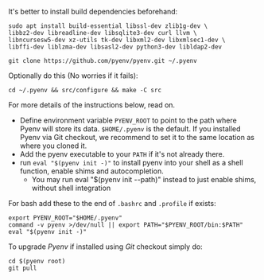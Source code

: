 It's better to install build dependencies beforehand:

```shell
sudo apt install build-essential libssl-dev zlib1g-dev \
libbz2-dev libreadline-dev libsqlite3-dev curl llvm \
libncursesw5-dev xz-utils tk-dev libxml2-dev libxmlsec1-dev \
libffi-dev liblzma-dev libsasl2-dev python3-dev libldap2-dev
```

`git clone https://github.com/pyenv/pyenv.git ~/.pyenv`

Optionally do this (No worries if it fails):

`cd ~/.pyenv && src/configure && make -C src`

For more details of the instructions below, read on.

- Define environment variable `PYENV_ROOT` to point to the path where Pyenv will
  store its data. `$HOME/.pyenv` is the default. If you installed Pyenv via Git
  checkout, we recommend to set it to the same location as where you cloned it.
- Add the pyenv executable to your `PATH` if it's not already there.
- run `eval "$(pyenv init -)"` to install pyenv into your shell as a shell
  function, enable shims and autocompletion.
  - You may run eval "$(pyenv init --path)" instead to just enable shims,
    without shell integration

For bash add these to the end of `.bashrc` and `.profile` if exists:

```shell
export PYENV_ROOT="$HOME/.pyenv"
command -v pyenv >/dev/null || export PATH="$PYENV_ROOT/bin:$PATH"
eval "$(pyenv init -)"
```

To upgrade _Pyenv_ if installed using _Git_ checkout simply do:

```shell
cd $(pyenv root)
git pull
```
